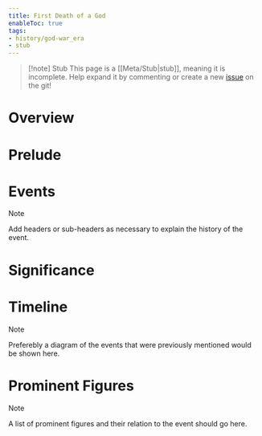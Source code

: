 ```yaml
---
title: First Death of a God
enableToc: true
tags:
- history/god-war_era
- stub
---
```


> [!note] Stub
> This page is a [[Meta/Stub|stub]], meaning it is incomplete. Help expand it by commenting or create a new [issue](https://github.com/RagtimeGal/quartz--encyclopedia-mysenvaria/issues/new/choose) on the git!

# Overview

# Prelude

# Events 
> [!note]
> Add headers or sub-headers as necessary to explain the history of the event.


# Significance

# Timeline
> [!note]
> Preferebly a diagram of the events that were previously mentioned would be shown here.


# Prominent Figures
> [!note]
> A list of prominent figures and their relation to the event should go here.

